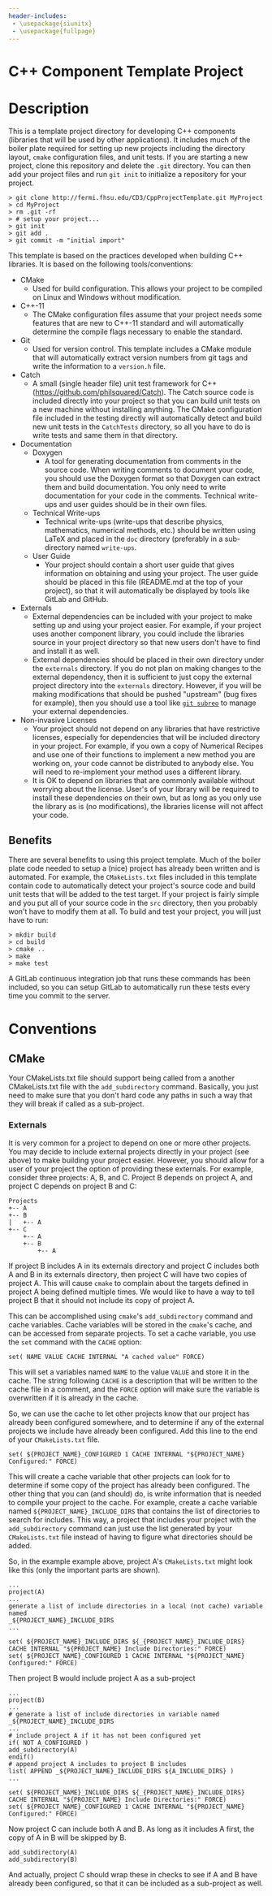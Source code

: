 ```yaml
---
header-includes:
 - \usepackage{siunitx}
 - \usepackage{fullpage}
---
```

# C++ Component Template Project

# Description

This is a template project directory for developing C++ components (libraries that will be used by other
applications). It includes much of the boiler plate required for setting up new projects including the directory
layout, `cmake` configuration files, and unit tests. If you are starting a new project, clone this repository
and delete the `.git` directory. You can then add your project files and run `git init` to initialize a repository
for your project.

    > git clone http://fermi.fhsu.edu/CD3/CppProjectTemplate.git MyProject
    > cd MyProject
    > rm .git -rf
    > # setup your project...
    > git init
    > git add .
    > git commit -m "initial import"

This template is based on the practices developed when building C++ libraries. It is based on the following
tools/conventions:

- CMake
  - Used for build configuration. This allows your project to be compiled on Linux and Windows without modification.
- C++-11
  - The CMake configuration files assume that your project needs some features that are new to C++-11 standard and
    will automatically determine the compile flags necessary to enable the standard.
- Git
  - Used for version control. This template includes a CMake module that will automatically extract version numbers from
    git tags and write the information to a `version.h` file.
- Catch
  - A small (single header file) unit test framework for C++ (https://github.com/philsquared/Catch). The Catch
    source code is included directly into your project so that you can build unit tests on a new machine without
    installing anything. The CMake configuration file included in the testing directly will automatically detect
    and build new unit tests in the `CatchTests` directory, so all you have to do is write tests and same them
    in that directory.
- Documentation
  - Doxygen
    - A tool for generating documentation from comments in the source code. When writing comments to document your code,
      you should use the Doxygen format so that Doxygen can extract them and build documentation. You only need to write
      documentation for your code in the comments. Technical write-ups and user guides should be in their own files.
  - Technical Write-ups
    - Technical write-ups (write-ups that describe physics, mathematics, numerical methods, etc.) should be written
      using LaTeX and placed in the `doc` directory (preferably in a sub-directory named `write-ups`.
  - User Guide
    - Your project should contain a short user guide that gives information on obtaining and using your project. The
      user guide should be placed in this file (README.md at the top of your project), so that it will automatically
      be displayed by tools like GitLab and GitHub.
- Externals
  - External dependencies can be included with your project to make setting up and using your project easier. For example,
    if your project uses another component library, you could include the libraries source in your project directory so that
    new users don't have to find and install it as well.
  - External dependencies should be placed in their own directory under the `externals` directory. If you do not plan
    on making changes to the external dependency, then it is sufficient to just copy the external project directory into
    the `externals` directory. However, if you will be making modifications that should be pushed "upstream" (bug
    fixes for example), then you should use a tool like [`git subreo`](https://github.com/ingydotnet/git-subrepo)
    to manage your external dependencies.
- Non-invasive Licenses
  - Your project should not depend on any libraries that have restrictive licenses, especially for dependencies that will
    be included directory in your project. For example, if you own a copy of Numerical Recipes and use one of their functions
    to implement a new method you are working on, your code cannot be distributed to anybody else. You will need to 
    re-implement your method uses a different library.
  - It is OK to depend on libraries that are commonly available without worrying about the license. User's of your library
    will be required to install these dependencies on their own, but as long as you only use the library as is (no
    modifications), the libraries license will not affect your code.

## Benefits

There are several benefits to using this project template. Much of the boiler plate code needed to setup a (nice) project
has already been written and is automated. For example, the `CMakeLists.txt` files included in this template contain code
to automatically detect your project's source code and build unit tests that
will be added to the test target. If your project is fairly simple and you put all of your source code in the `src` directory,
then you probably won't have to modify them at all. To build and test your project, you will just have to run:

    > mkdir build
    > cd build
    > cmake ..
    > make
    > make test

A GitLab continuous integration job that runs these commands has been included, so you can setup GitLab to automatically
run these tests every time you commit to the server.

# Conventions

## CMake

Your CMakeLists.txt file should support being called from a another CMakeLists.txt file with
the `add_subdirectory` command. Basically, you just need to make sure that you don't hard code
any paths in such a way that they will break if called as a sub-project.

### Externals

It is very common for a project to depend on one or more other projects.  You
may decide to include external projects directly in your project (see above) to
make building your project easier.  However, you should allow for a user of
your project the option of providing these externals. For example, consider three
projects: A, B, and C. Project B depends on project A, and project C depends on project
B and C:
```
Projects
+-- A
+-- B
|   +-- A
+-- C
    +-- A
    +-- B
        +-- A
```
If project B includes A in its externals directory and project C includes both A and B in
its externals directory, then project C will have two copies of project A. This will cause
`cmake` to complain about the targets defined in project A being defined multiple
times. We would like to have a way to tell project B that it should not include its copy of project A.

This can be accomplished using `cmake`'s `add_subdirectory` command and cache variables.
Cache variables will be stored in the `cmake`'s cache, and can be accessed from separate
projects. To set a cache variable, you use the `set` command with the `CACHE` option:

```
set( NAME VALUE CACHE INTERNAL "A cached value" FORCE)
```

This will set a variables named `NAME` to the value `VALUE` and store it in the cache.
The string following `CACHE` is a description that will be written to the cache
file in a comment, and the `FORCE` option will make sure the variable is overwritten
if it is already in the cache.

So, we can use the cache to let other projects know that our project has already
been configured somewhere, and to determine if any of the external projects we include
have already been configured. Add this line to the end of your `CMakeLists.txt` file.

```
set( ${PROJECT_NAME}_CONFIGURED 1 CACHE INTERNAL "${PROJECT_NAME} Configured:" FORCE)
```

This will create a cache variable that other projects can look for to determine if some
copy of the project has already been configured. The other thing that you can (and should)
do, is write information that is needed to compile your project to the cache. For example,
create a cache variable named `${PROJECT_NAME}_INCLUDE_DIRS` that contains the list of
directories to search for includes. This way, a project that includes your project with
the `add_subdirectory` command can just use the list generated by your `CMakeLists.txt` file
instead of having to figure what directories should be added.

So, in the example example above, project A's 
`CMakeLists.txt` might look like this (only the important parts are shown).

```
...
project(A)
...
generate a list of include directories in a local (not cache) variable named
_${PROJECT_NAME}_INCLUDE_DIRS
...

set( ${PROJECT_NAME}_INCLUDE_DIRS ${_{PROJECT_NAME}_INCLUDE_DIRS} CACHE INTERNAL "${PROJECT_NAME} Include Directories:" FORCE)
set( ${PROJECT_NAME}_CONFIGURED 1 CACHE INTERNAL "${PROJECT_NAME} Configured:" FORCE)
```
Then project B would include project A as a sub-project
```
...
project(B)
...
# generate a list of include directories in variable named _${PROJECT_NAME}_INCLUDE_DIRS
...
# include project A if it has not been configured yet
if( NOT A_CONFIGURED )
add_subdirectory(A)
endif()
# append project A includes to project B includes
list( APPEND _${PROJECT_NAME}_INCLUDE_DIRS ${A_INCLUDE_DIRS} )
...

set( ${PROJECT_NAME}_INCLUDE_DIRS ${_{PROJECT_NAME}_INCLUDE_DIRS} CACHE INTERNAL "${PROJECT_NAME} Include Directories:" FORCE)
set( ${PROJECT_NAME}_CONFIGURED 1 CACHE INTERNAL "${PROJECT_NAME} Configured:" FORCE)
```

Now project C can include both A and B. As long as it includes A first, the copy of A
in B will be skipped by B.
```
add_subdirectory(A)
add_subdirectory(B)
```
And actually, project C should wrap these in checks to see if A and B have already been
configured, so that it can be included as a sub-project as well.
